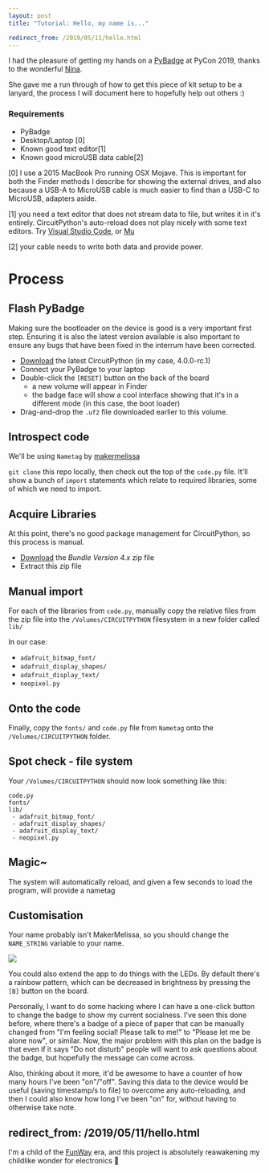 ```yaml
---
layout: post
title: "Tutorial: Hello, my name is..."

redirect_from: /2019/05/11/hello.html
---
```



I had the pleasure of getting my hands on a [PyBadge](https://www.adafruit.com/product/4200) at PyCon 2019, thanks to the wonderful [Nina](https://twitter.com/nnja).

She gave me a run through of how to get this piece of kit setup to be a lanyard, the process I will document here to hopefully help out others :)

### Requirements

* PyBadge
* Desktop/Laptop [0]
* Known good text editor[1]
* Known good microUSB data cable[2]

[0] I use a 2015 MacBook Pro running OSX Mojave. This is important for both the Finder methods I describe for showing the external drives, and also because a USB-A to MicroUSB cable is much easier to find than a USB-C to MicroUSB, adapters aside. 

[1] you need a text editor that does not stream data to file, but writes it in it's entirely. CircuitPython's auto-reload does not play nicely with some text editors. Try [Visual Studio Code](https://code.visualstudio.com/), or [Mu](https://codewith.mu/)

[2] your cable needs to write both data and provide power. 

# Process

## Flash PyBadge

Making sure the bootloader on the device is good is a very important first step. Ensuring it is also the latest version available is also important to ensure any bugs that have been fixed in the interrum have been corrected. 

* [Download](https://circuitpython.org/board/pybadge/) the latest CircuitPython (in my case, 4.0.0-rc.1)
* Connect your PyBadge to your laptop
* Double-click the `[RESET]` button on the back of the board
  * a new volume will appear in Finder
  * the badge face will show a cool interface showing that it's in a different mode (in this case, the boot loader)
* Drag-and-drop the `.uf2` file downloaded earlier to this volume. 

## Introspect code

We'll be using `Nametag` by [makermelissa](https://github.com/makermelissa/Nametag)

`git clone` this repo locally, then check out the top of the `code.py` file. It'll show a bunch of `import` statements which relate to required libraries, some of which we need to import. 

## Acquire Libraries

At this point, there's no good package management for CircuitPython, so this process is manual.

* [Download](https://circuitpython.org/libraries) the *Bundle Version 4.x* zip file
* Extract this zip file

## Manual import

For each of the libraries from `code.py`, manually copy the relative files from the zip file into the `/Volumes/CIRCUITPYTHON` filesystem in a new folder called `lib/`

In our case: 
 * `adafruit_bitmap_font/`
 * `adafruit_display_shapes/`
 * `adafruit_display_text/`
 * `neopixel.py`

## Onto the code

Finally, copy the `fonts/` and `code.py` file from `Nametag` onto the `/Volumes/CIRCUITPYTHON` folder. 

## Spot check - file system

Your `/Volumes/CIRCUITPYTHON` should now look something like this: 

```shell
code.py
fonts/
lib/
 - adafruit_bitmap_font/
 - adafruit_display_shapes/
 - adafruit_display_text/
 - neopixel.py
```

## Magic~

The system will automatically reload, and given a few seconds to load the program, will provide a nametag

## Customisation

Your name probably isn't MakerMelissa, so you should change the `NAME_STRING` variable to your name. 

<img src="{{site.BASE_PATH}}/assets/media/pybadge.png?w=300" />

You could also extend the app to do things with the LEDs. By default there's a rainbow pattern, which can be decreased in brightness by pressing the `[B]` button on the board. 

Personally, I want to do some hacking where I can have a one-click button to change the badge to show my current socialness. I've seen this done before, where there's a badge of a piece of paper that can be manually changed from "I'm feeling social! Please talk to me!" to "Please let me be alone now", or similar. Now, the major problem with this plan on the badge is that even if it says "Do not disturb" people will want to ask questions about the badge, but hopefully the message can come across. 

Also, thinking about it more, it'd be awesome to have a counter of how many hours I've been "on"/"off". Saving this data to the device would be useful (saving timestamp/s to file) to overcome any auto-reloading, and then I could also know how long I've been "on" for, without having to otherwise take note. 


redirect_from: /2019/05/11/hello.html
---


I'm a child of the [FunWay](https://twitter.com/glasnt/status/684150998009384960) era, and this project is absolutely reawakening my childlike wonder for electronics 💖
